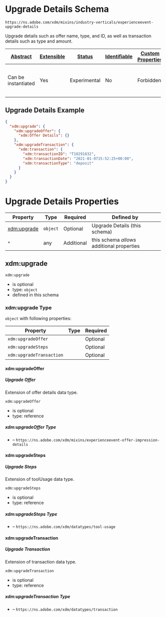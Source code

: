 
# Upgrade Details Schema

```
https://ns.adobe.com/xdm/mixins/industry-verticals/experienceevent-upgrade-details
```

Upgrade details such as offer name, type, and ID, as well as transaction details such as type and amount.

| [Abstract](../../../../abstract.md) | [Extensible](../../../../extensions.md) | [Status](../../../../status.md) | [Identifiable](../../../../id.md) | [Custom Properties](../../../../extensions.md) | [Additional Properties](../../../../extensions.md) | Defined In |
|-------------------------------------|-----------------------------------------|---------------------------------|-----------------------------------|------------------------------------------------|----------------------------------------------------|------------|
| Can be instantiated | Yes | Experimental | No | Forbidden | Permitted | [mixins/experience-event/industry-verticals/experienceevent-upgrade-details.schema.json](mixins/experience-event/industry-verticals/experienceevent-upgrade-details.schema.json) |

## Upgrade Details Example
```json
{
  "xdm:upgrade": {
    "xdm:upgradeOffer": {
      "xdm:Offer Details": {}
    },
    "xdm:upgradeTransaction": {
      "xdm:transaction": {
        "xdm:transactionID": "T10291832",
        "xdm:transactionDate": "2021-01-0715:52:25+00:00",
        "xdm:transactionType": "deposit"
      }
    }
  }
}
```

# Upgrade Details Properties

| Property | Type | Required | Defined by |
|----------|------|----------|------------|
| [xdm:upgrade](#xdmupgrade) | `object` | Optional | Upgrade Details (this schema) |
| `*` | any | Additional | this schema *allows* additional properties |

## xdm:upgrade


`xdm:upgrade`
* is optional
* type: `object`
* defined in this schema

### xdm:upgrade Type


`object` with following properties:


| Property | Type | Required |
|----------|------|----------|
| `xdm:upgradeOffer`|  | Optional |
| `xdm:upgradeSteps`|  | Optional |
| `xdm:upgradeTransaction`|  | Optional |



#### xdm:upgradeOffer
##### Upgrade Offer

Extension of offer details data type.

`xdm:upgradeOffer`
* is optional
* type: reference

##### xdm:upgradeOffer Type


* []() – `https://ns.adobe.com/xdm/mixins/experienceevent-offer-impression-details`







#### xdm:upgradeSteps
##### Upgrade Steps

Extension of toolUsage data type.

`xdm:upgradeSteps`
* is optional
* type: reference

##### xdm:upgradeSteps Type


* []() – `https://ns.adobe.com/xdm/datatypes/tool-usage`







#### xdm:upgradeTransaction
##### Upgrade Transaction

Extension of transaction data type.

`xdm:upgradeTransaction`
* is optional
* type: reference

##### xdm:upgradeTransaction Type


* []() – `https://ns.adobe.com/xdm/datatypes/transaction`









